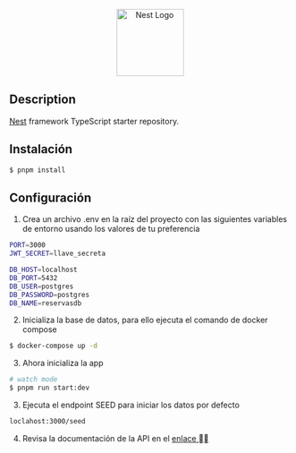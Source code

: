 <p align="center">
  <a href="http://nestjs.com/" target="blank"><img src="https://nestjs.com/img/logo-small.svg" width="120" alt="Nest Logo" /></a>
</p>


## Description

[Nest](https://github.com/nestjs/nest) framework TypeScript starter repository.

## Instalación

```bash
$ pnpm install
```

## Configuración

1. Crea un archivo .env en la raíz del proyecto con las siguientes variables de entorno usando los valores de tu preferencia
```bash
PORT=3000
JWT_SECRET=llave_secreta

DB_HOST=localhost
DB_PORT=5432
DB_USER=postgres
DB_PASSWORD=postgres
DB_NAME=reservasdb
```
2. Inicializa la base de datos, para ello ejecuta el comando de docker compose
```bash
$ docker-compose up -d
```
3. Ahora inicializa la app

```bash
# watch mode
$ pnpm run start:dev

```
3. Ejecuta el endpoint SEED para iniciar los datos por defecto 
```bash
loclahost:3000/seed
```
4. Revisa la documentación de la API en el [enlace ⛓️‍💥](https://documenter.getpostman.com/view/30260028/2sAYBPmEf8)

